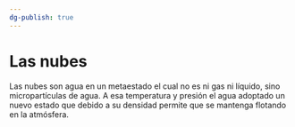 ```yaml
---
dg-publish: true
---
```


# Las nubes

Las nubes son agua en un metaestado el cual no es ni gas ni líquido, sino micropartículas de agua. A esa temperatura y presión el agua adoptado un nuevo estado que debido a su densidad permite que se mantenga flotando en la atmósfera.